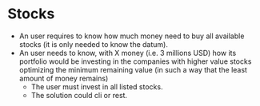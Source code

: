 # Stocks
- An user requires to know how much money need to buy all available stocks (it is only needed to know the datum).
- An user needs to know, with X money (i.e. 3 millions USD) how its portfolio would be investing in the companies with higher value stocks optimizing the minimum remaining value (in such a way that the least amount of money remains)
    - The user must invest in all listed stocks.
    - The solution could cli or rest.